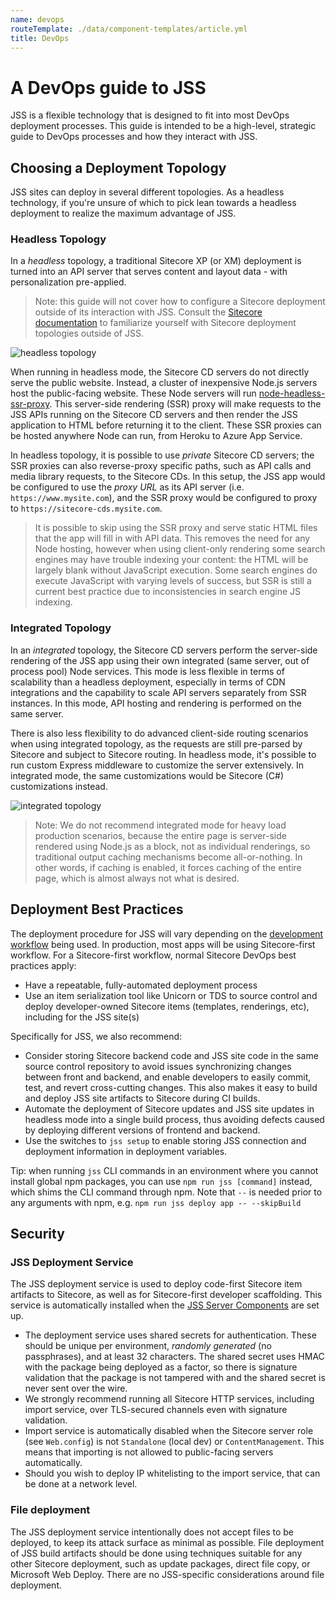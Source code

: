 ```yaml
---
name: devops
routeTemplate: ./data/component-templates/article.yml
title: DevOps
---
```


# A DevOps guide to JSS

JSS is a flexible technology that is designed to fit into most DevOps deployment processes. This guide is intended to be a high-level, strategic guide to DevOps processes and how they interact with JSS.

## Choosing a Deployment Topology

JSS sites can deploy in several different topologies. As a headless technology, if you're unsure of which to pick lean towards a headless deployment to realize the maximum advantage of JSS.

### Headless Topology

In a _headless_ topology, a traditional Sitecore XP (or XM) deployment is turned into an API server that serves content and layout data - with personalization pre-applied.

> Note: this guide will not cover how to configure a Sitecore deployment outside of its interaction with JSS. Consult the [Sitecore documentation](https://doc.sitecore.net) to familiarize yourself with Sitecore deployment topologies outside of JSS.

![headless topology](/assets/img/headless-topology.svg)

When running in headless mode, the Sitecore CD servers do not directly serve the public website. Instead, a cluster of inexpensive Node.js servers host the public-facing website. These Node servers will run [node-headless-ssr-proxy](https://github.com/Sitecore/jss/tree/master/samples/node-headless-ssr-proxy). This server-side rendering (SSR) proxy will make requests to the JSS APIs running on the Sitecore CD servers and then render the JSS application to HTML before returning it to the client. These SSR proxies can be hosted anywhere Node can run, from Heroku to Azure App Service. 

In headless topology, it is possible to use _private_ Sitecore CD servers; the SSR proxies can also reverse-proxy specific paths, such as API calls and media library requests, to the Sitecore CDs. In this setup, the JSS app would be configured to use the _proxy URL_ as its API server (i.e. `https://www.mysite.com`), and the SSR proxy would be configured to proxy to `https://sitecore-cds.mysite.com`.

> It is possible to skip using the SSR proxy and serve static HTML files that the app will fill in with API data. This removes the need for any Node hosting, however when using client-only rendering some search engines may have trouble indexing your content: the HTML will be largely blank without JavaScript execution. Some search engines do execute JavaScript with varying levels of success, but SSR is still a current best practice due to inconsistencies in search engine JS indexing.

### Integrated Topology

In an _integrated_ topology, the Sitecore CD servers perform the server-side rendering of the JSS app using their own integrated (same server, out of process pool) Node services. This mode is less flexible in terms of scalability than a headless deployment, especially in terms of CDN integrations and the capability to scale API servers separately from SSR instances. In this mode, API hosting and rendering is performed on the same server.

There is also less flexibility to do advanced client-side routing scenarios when using integrated topology, as the requests are still pre-parsed by Sitecore and subject to Sitecore routing. In headless mode, it's possible to run custom Express middleware to customize the server extensively. In integrated mode, the same customizations would be Sitecore (C#) customizations instead.

![integrated topology](/assets/img/integrated-topology.svg)

> Note: We do not recommend integrated mode for heavy load production scenarios, because the entire page is server-side rendered using Node.js as a block, not as individual renderings, so traditional output caching mechanisms become all-or-nothing. In other words, if caching is enabled, it forces caching of the entire page, which is almost always not what is desired.

## Deployment Best Practices

The deployment procedure for JSS will vary depending on the [development workflow](/docs/fundamentals/dev-workflows/overview) being used. In production, most apps will be using Sitecore-first workflow. For a Sitecore-first workflow, normal Sitecore DevOps best practices apply:

* Have a repeatable, fully-automated deployment process
* Use an item serialization tool like Unicorn or TDS to source control and deploy developer-owned Sitecore items (templates, renderings, etc), including for the JSS site(s)

Specifically for JSS, we also recommend:

* Consider storing Sitecore backend code and JSS site code in the same source control repository to avoid issues synchronizing changes between front and backend, and enable developers to easily commit, test, and revert cross-cutting changes. This also makes it easy to build and deploy JSS site artifacts to Sitecore during CI builds.
* Automate the deployment of Sitecore updates and JSS site updates in headless mode into a single build process, thus avoiding defects caused by deploying different versions of frontend and backend.
* Use the switches to `jss setup` to enable storing JSS connection and deployment information in deployment variables.

Tip: when running `jss` CLI commands in an environment where you cannot install global npm packages, you can use `npm run jss [command]` instead, which shims the CLI command through npm. Note that `--` is needed prior to any arguments with npm, e.g. `npm run jss deploy app -- --skipBuild`

## Security

### JSS Deployment Service

The JSS deployment service is used to deploy code-first Sitecore item artifacts to Sitecore, as well as for Sitecore-first developer scaffolding. This service is automatically installed when the [JSS Server Components](/docs/getting-started/jss-server-install) are set up.

* The deployment service uses shared secrets for authentication. These should be unique per environment, _randomly generated_ (no passphrases), and at least 32 characters. The shared secret uses HMAC with the package being deployed as a factor, so there is signature validation that the package is not tampered with and the shared secret is never sent over the wire.
* We strongly recommend running all Sitecore HTTP services, including import service, over TLS-secured channels even with signature validation.
* Import service is automatically disabled when the Sitecore server role (see `Web.config`) is not `Standalone` (local dev) or `ContentManagement`. This means that importing is not allowed to public-facing servers automatically.
* Should you wish to deploy IP whitelisting to the import service, that can be done at a network level.

### File deployment

The JSS deployment service intentionally does not accept files to be deployed, to keep its attack surface as minimal as possible. File deployment of JSS build artifacts should be done using techniques suitable for any other Sitecore deployment, such as update packages, direct file copy, or Microsoft Web Deploy. There are no JSS-specific considerations around file deployment.